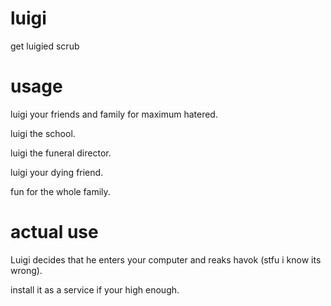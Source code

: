 # luigi
get luigied scrub

# usage
luigi your friends and family for maximum hatered.

luigi the school.

luigi the funeral director.

luigi your dying friend.

fun for the whole family.

# actual use

Luigi decides that he enters your computer and reaks havok (stfu i know its wrong).

install it as a service if your high enough.

